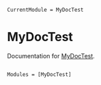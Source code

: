 ```@meta
CurrentModule = MyDocTest
```

# MyDocTest

Documentation for [MyDocTest](https://github.com/SotaYoshida/MyDocTest.jl).

```@index
```

```@autodocs
Modules = [MyDocTest]
```
